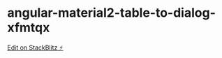 # angular-material2-table-to-dialog-xfmtqx

[Edit on StackBlitz ⚡️](https://stackblitz.com/edit/angular-material2-table-to-dialog-xfmtqx)